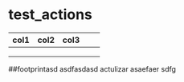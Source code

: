 # test_actions

|  col1 | col2  | col3  |   |   |
|---|---|---|---|---|
|   |   |   |   |   |afwf
|   |   |   |   |   |
|   |   |   |   |   |wtestazssimasdfwerg
##footprintasd
asdfasdasd
actulizar
asaefaer
sdfg
